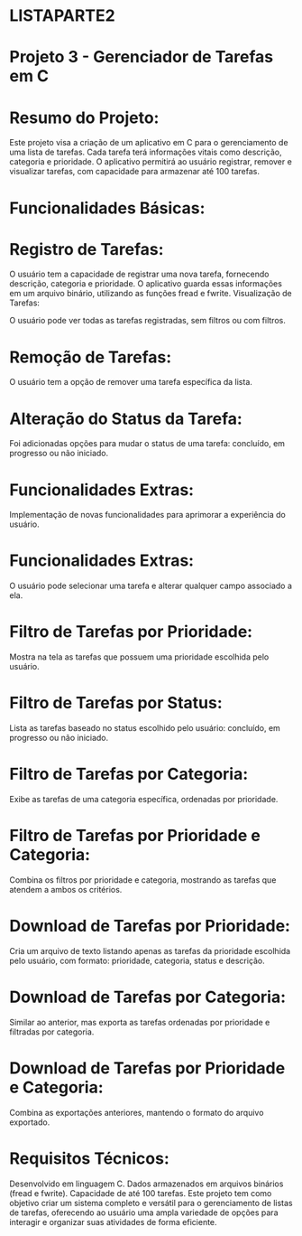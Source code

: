 # LISTAPARTE2

# Projeto 3 - Gerenciador de Tarefas em C

# Resumo do Projeto:

Este projeto visa a criação de um aplicativo em C para o gerenciamento de uma lista de tarefas. Cada tarefa terá informações vitais como descrição, categoria e prioridade. O aplicativo permitirá ao usuário registrar, remover e visualizar tarefas, com capacidade para armazenar até 100 tarefas.

# Funcionalidades Básicas:

# Registro de Tarefas:

O usuário tem a capacidade de registrar uma nova tarefa, fornecendo descrição, categoria e prioridade. O aplicativo guarda essas informações em um arquivo binário, utilizando as funções fread e fwrite. Visualização de Tarefas:

O usuário pode ver todas as tarefas registradas, sem filtros ou com filtros.

# Remoção de Tarefas:

O usuário tem a opção de remover uma tarefa específica da lista. 

# Alteração do Status da Tarefa:

Foi adicionadas opções para mudar o status de uma tarefa: concluído, em progresso ou não iniciado. 

# Funcionalidades Extras:

Implementação de novas funcionalidades para aprimorar a experiência do usuário. 

# Funcionalidades Extras:

O usuário pode selecionar uma tarefa e alterar qualquer campo associado a ela. 

# Filtro de Tarefas por Prioridade:

Mostra na tela as tarefas que possuem uma prioridade escolhida pelo usuário. 

# Filtro de Tarefas por Status:

Lista as tarefas baseado no status escolhido pelo usuário: concluído, em progresso ou não iniciado. 

# Filtro de Tarefas por Categoria:

Exibe as tarefas de uma categoria específica, ordenadas por prioridade. 

# Filtro de Tarefas por Prioridade e Categoria:

Combina os filtros por prioridade e categoria, mostrando as tarefas que atendem a ambos os critérios. 

# Download de Tarefas por Prioridade:

Cria um arquivo de texto listando apenas as tarefas da prioridade escolhida pelo usuário, com formato: prioridade, categoria, status e descrição. 

# Download de Tarefas por Categoria:

Similar ao anterior, mas exporta as tarefas ordenadas por prioridade e filtradas por categoria. 

# Download de Tarefas por Prioridade e Categoria:

Combina as exportações anteriores, mantendo o formato do arquivo exportado. 

# Requisitos Técnicos:

Desenvolvido em linguagem C. Dados armazenados em arquivos binários (fread e fwrite). Capacidade de até 100 tarefas. Este projeto tem como objetivo criar um sistema completo e versátil para o gerenciamento de listas de tarefas, oferecendo ao usuário uma ampla variedade de opções para interagir e organizar suas atividades de forma eficiente.
